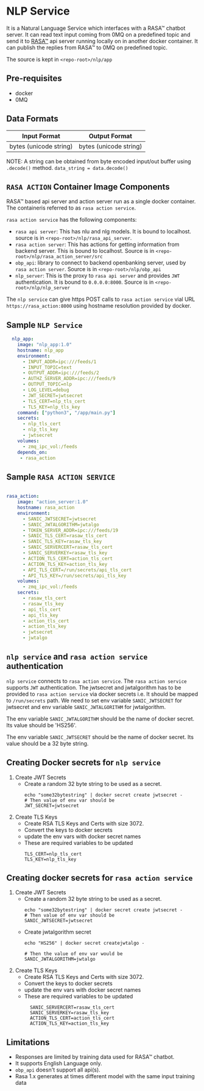 # NLP Service


It is a Natural Language Service which interfaces with a RASA&trade; chatbot server. It can read text input coming from 0MQ on a predefined topic and send it to [RASA&trade;](https://rasa.com/) api server running locally on in another docker container. It can publish the replies from RASA&trade; to 0MQ on predefined topic.

The source is kept in `<repo-root>/nlp/app`
## Pre-requisites

- docker
- 0MQ

## Data Formats

| Input Format  | Output Format         |
| ------------- | --------------------- |
| bytes (unicode string) | bytes (unicode string) |

NOTE: A string can be obtained from byte encoded input/out buffer using `.decode()` method. `data_string = data.decode()`

## `RASA ACTION` Container Image Components

RASA&trade; based api server and action server run as a single docker container. The containeris  referred to as `rasa action service`.


`rasa action service` has the following components:
- `rasa api server`: This has nlu and nlg models. It is bound to localhost. source is in `<repo-root>/nlp/rasa_api_server`.
- `rasa action server`:  This has actions for getting information from backend server. This is bound to localhost. Source is in `<repo-root>/nlp/rasa_action_server/src`
- `obp_api`: library to connect to backend openbanking server, used by `rasa action server`. Source is in `<repo-root>/nlp/obp_api`
- `nlp_server`: This is the proxy to `rasa api server` and provides `JWT` authentication. It is bound to `0.0.0.0:8000`. Source is in `<repo-root>/nlp/nlp_server`

The `nlp service` can give https POST calls to `rasa action service` vial URL `https://rasa_action:8000` using hostname resolution provided by docker.

## Sample `NLP Service`

```yml
  nlp_app:
    image: "nlp_app:1.0"
    hostname: nlp_app
    environment:
      - INPUT_ADDR=ipc:///feeds/1
      - INPUT_TOPIC=text
      - OUTPUT_ADDR=ipc:///feeds/2
      - AUTHZ_SERVER_ADDR=ipc:///feeds/9
      - OUTPUT_TOPIC=nlp
      - LOG_LEVEL=debug
      - JWT_SECRET=jwtsecret
      - TLS_CERT=nlp_tls_cert
      - TLS_KEY=nlp_tls_key
    command: ["python3", "/app/main.py"]
    secrets:
      - nlp_tls_cert
      - nlp_tls_key
      - jwtsecret
    volumes:
      - zmq_ipc_vol:/feeds
    depends_on:
     - rasa_action

```

## Sample `RASA ACTION SERVICE`

```yml

rasa_action:
    image: "action_server:1.0"
    hostname: rasa_action
    environment:
      - SANIC_JWTSECRET=jwtsecret
      - SANIC_JWTALGORITHM=jwtalgo
      - TOKEN_SERVER_ADDR=ipc:///feeds/19
      - SANIC_TLS_CERT=rasaw_tls_cert
      - SANIC_TLS_KEY=rasaw_tls_key
      - SANIC_SERVERCERT=rasaw_tls_cert
      - SANIC_SERVERKEY=rasaw_tls_key
      - ACTION_TLS_CERT=action_tls_cert
      - ACTION_TLS_KEY=action_tls_key
      - API_TLS_CERT=/run/secrets/api_tls_cert
      - API_TLS_KEY=/run/secrets/api_tls_key
    volumes:
      - zmq_ipc_vol:/feeds
    secrets:
      - rasaw_tls_cert
      - rasaw_tls_key
      - api_tls_cert
      - api_tls_key
      - action_tls_cert
      - action_tls_key
      - jwtsecret
      - jwtalgo

```

## `nlp service` and `rasa action service` authentication

`nlp service` connects to `rasa action service`. The `rasa action service` supports `JWT` authentication. The jwtsecret and jwtalgorithm has to be provided to `rasa action service` via docker secrets i.e. It should be mapped to `/run/secrets` path. We need to set env variable `SANIC_JWTSECRET` for jwtsecret and env variable `SANIC_JWTALGORITHM` for jwtalgorithm.

The env variable  `SANIC_JWTALGORITHM` should be the name of docker secret. Its value should be 'HS256'.

The env variable `SANIC_JWTSECRET` should be the name of docker secret. Its value should be a 32 byte string.


## Creating Docker secrets for `nlp service`

1. Create JWT Secrets
   - Create a random 32 byte string to be used as a secret.
     ```
     echo "some32bytestring" | docker secret create jwtsecret -
     # Then value of env var should be
     JWT_SECRET=jwtsecret
     ```
2. Create TLS Keys
   - Create RSA TLS Keys and Certs with size 3072.
   - Convert the keys to docker secrets
   - update the env vars with docker secret names
   - These are required variables to be updated
      ```
      TLS_CERT=nlp_tls_cert
      TLS_KEY=nlp_tls_key
      ```

## Creating docker secrets for `rasa action service`

1. Create JWT Secrets
   - Create a random 32 byte string to be used as a secret.
     ```
     echo "some32bytestring" | docker secret create jwtsecret -
     # Then value of env var should be
     SANIC_JWTSECRET=jwtsecret
     ```
   - Create jwtalgorithm secret
     ```
     echo "HS256" | docker secret createjwtalgo -

     # Then the value of env var would be
     SANIC_JWTALGORITHM=jwtalgo
     ```
2. Create TLS Keys
   - Create RSA TLS Keys and Certs with size 3072.
   - Convert the keys to docker secrets
   - update the env vars with docker secret names
   - These are required variables to be updated
      ```
        SANIC_SERVERCERT=rasaw_tls_cert
        SANIC_SERVERKEY=rasaw_tls_key
        ACTION_TLS_CERT=action_tls_cert
        ACTION_TLS_KEY=action_tls_key
      ```
## Limitations

- Responses are limited by training data used for RASA&trade; chatbot.
- It supports English Language only.
- `obp_api` doesn't support all api(s).
- Rasa 1.x generates at times different model with the same input training data
